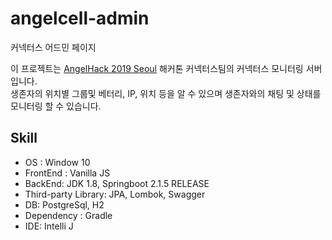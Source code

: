 # angelcell-admin
커넥터스 어드민 페이지

이 프로젝트는 [AngelHack 2019 Seoul](https://www.hackathon.io/connectus3) 해커톤 커넥터스팀의 커넥터스 모니터링 서버 입니다.  
생존자의 위치별 그룹및 베터리, IP, 위치 등을 알 수 있으며 생존자와의 채팅 및 상태를 모니터링 할 수 있습니다. 

## Skill
* OS : Window 10
* FrontEnd : Vanilla JS
* BackEnd: JDK 1.8, Springboot 2.1.5 RELEASE
* Third-party Library: JPA, Lombok, Swagger
* DB: PostgreSql, H2
* Dependency : Gradle
* IDE: Intelli J
